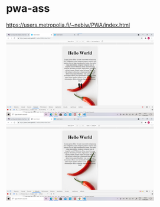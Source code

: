 # pwa-ass

https://users.metropolia.fi/~nebiw/PWA/index.html 

<img src="online.png" width="400">
<img src="offline.png" width="400">



